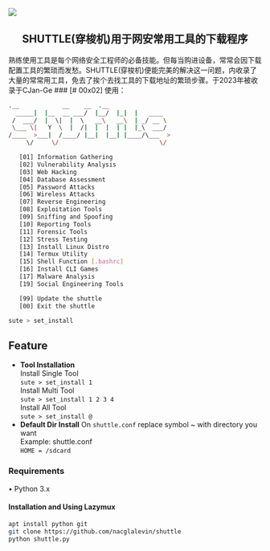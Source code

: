[![](https://img.shields.io/badge/NACG_CJanGe-shuttle-purple)](http://github.com/NACG-Mohr/CJan-Ge)
<h2 align="center">SHUTTLE(穿梭机)用于网安常用工具的下载程序 </h2>
熟练使用工具是每个网络安全工程师的必备技能。但每当购进设备，常常会因下载配置工具的繁琐而发愁。SHUTTLE(穿梭机)便能完美的解决这一问题，内收录了大量的常常用工具，免去了挨个去找工具的下载地址的繁琐步骤。于2023年被收录于CJan-Ge
### [# 00x02] 使用：

```bash
.__            __    __  .__
  _____|  |__  __ ___/  |__/  |_|  |   ____
 /  ___/  |  \|  |  \   __\   __\  | _/ __ \
 \___ \|   Y  \  |  /|  |  |  | |  |_\  ___/
/____  >___|  /____/ |__|  |__| |____/\___  >
     \/     \/                            \/

   [01] Information Gathering
   [02] Vulnerability Analysis
   [03] Web Hacking
   [04] Database Assessment
   [05] Password Attacks
   [06] Wireless Attacks
   [07] Reverse Engineering
   [08] Exploitation Tools
   [09] Sniffing and Spoofing
   [10] Reporting Tools
   [11] Forensic Tools
   [12] Stress Testing
   [13] Install Linux Distro
   [14] Termux Utility
   [15] Shell Function [.bashrc]
   [16] Install CLI Games
   [17] Malware Analysis                                                      [18] Compiler/Interpreter
   [19] Social Engineering Tools

   [99] Update the shuttle
   [00] Exit the shuttle

sute > set_install
```
## Feature
- **Tool Installation**  
Install Single Tool  
`sute > set_install 1`  
Install Multi Tool  
`sute > set_install 1 2 3 4`  
Install All Tool  
`sute > set_install @`  
- **Default Dir Install**
On `shuttle.conf` replace symbol ~ with directory you want  
Example: shuttle.conf  
`HOME = /sdcard`
### Requirements
• Python 3.x

#### Installation and Using Lazymux
```bash
apt install python git
git clone https://github.com/nacglalevin/shuttle
python shuttle.py
```